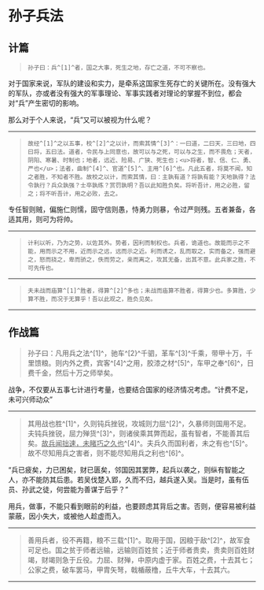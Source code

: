 # 孙子兵法

## 计篇

>     孙子曰：兵^[1]^者，国之大事，死生之地，存亡之道，不可不察也。

对于国家来说，军队的建设和实力，是牵系这国家生死存亡的关键所在。没有强大的军队，亦或者没有强大的军事理论、军事实践者对理论的掌握不到位，都会对“兵”产生密切的影响。

那么对于个人来说，“兵”又可以被视为什么呢？

[^1]: 指军队、军事

---

>     故经^[1]^之以五事，校^[2]^之以计，而索其情^[3]^：一曰道，二曰天，三曰地，四曰将，五曰法。道者，令民与上同意也，故可以与之死，可以与之生，而不畏危；天者，阴阳、寒暑、时制也；地者，远近、险易、广狭、死生也；<u>将者，智、信、仁、勇、严也</u>；法者，曲制^[4]^、官道^[5]^、主用^[6]^也。凡此五者，将莫不闻，知之者胜，不知者不胜。故校之以计，而索其情，曰：主孰有道？将孰有能？天地孰得？法令孰行？兵众孰强？士卒孰练？赏罚孰明？吾以此知胜负矣。将听吾计，用之必胜，留之；将不听吾计，用之必败，去之。

专任智则贼，偏施仁则懦，固守信则愚，恃勇力则暴，令过严则残。五者兼备，各适其用，则可为将帅。

[^1]: 度量、衡量
[^2]: 比较
[^3]: 判断胜负的情况
[^4]: 指军队的组织、编制制度
[^5]: 指将吏的任用、分工、管理制度
[^6]: 指军费、军需等方面的制度

---

>     计利以听，乃为之势，以佐其外。势者，因利而制权也。兵者，诡道也。故能而示之不能，用而示之不用，近而示之远，远而示之近。利而诱之，乱而取之，实而备之，强而避之，怒而挠之，卑而骄之，佚而劳之，亲而离之，攻其无备，出其不意。此兵家之胜，不可先传也。



---

>     夫未战而庙算^[1]^胜者，得算^[2]^多也；未战而庙算不胜者，得算少也。多算胜，少算不胜，而况于无算乎！吾以此观之，胜负见矣。



[^1]: 战略推演，战略筹备阶段进行的演绎。
[^2]: 胜算，指获胜的条件

---



## 作战篇

>   孙子曰：凡用兵之法^[1]^，驰车^[2}^千驷，革车^[3]^千乘，带甲十万，千里馈粮。则内外之费，宾客^[4]^之用，胶漆之材^[5]^，车甲之奉^[6]^，日费千金，然后十万之师举矣。

战争，不仅要从五事七计进行考量，也要结合国家的经济情况考虑。“计费不足，未可兴师动众”

[^1]: 规律、特点
[^2]: 轻型战车
[^3]: 重型战车
[^4]: 指外交方面的费用
[^5]: 泛指制作维修战车、兵器、甲胄的材料
[^6]: 指武器装备保养的费用



---

>   其用战也胜^[1]^，久则钝兵挫锐，攻城则力屈^[2]^，久暴师则国用不足。夫钝兵挫锐，屈力殚货^[3]^，则诸侯乘其弊而起，虽有智者，不能善其后矣。<u>故兵闻拙速，未睹巧之久也</u>^[4]^。夫兵久而国利者，未之有也^[5]^。故不尽知用兵之害者，则不能尽知用兵之利也^[6]^。

“兵已疲矣，力已困矣，财已匮矣，邻国因其罢弊，起兵以袭之，则纵有智能之人，亦不能防其后患。若吴伐楚入郢，久而不归，越兵遂入吴。当是时，虽有伍员、孙武之徒，何尝能为善谋于后乎？”

用兵，做事，不能只看到眼前的利益，也要顾虑其背后之害。否则，便容易被利益蒙蔽，因小失大，或被他人趁虚而入。

[^1]: 胜，指速胜。
[^2]: 屈：竭、尽
[^3]: 人力、物力被耗尽
[^4]: 兵贵出速，未睹有巧者久顿其兵于外也。
[^5]: 兵者凶器，久则生变
[^6]: 不先虑危亡之祸，则不足取利也。



---

>   善用兵者，役不再籍，粮不三载^[1]^。取用于国，因粮于敌^[2]^，故军食可足也。国之贫于师者远输，远输则百姓贫；近于师者贵卖，贵卖则百姓财竭，财竭则急于丘役。力屈、财殚，中原内虚于家。百姓之费，十去其七；公家之费，破车罢马，甲胄矢弩，戟楯蔽橹，丘牛大车，十去其六。

[^1]: 本句话的核心要义在于，节省国家的人力、物力、财力。
[^2]: 对于战争中的一些前期准备的装备资源要取用于国家，但是在战争之后，一些资源可以从敌方那里获取，来补充自己的亏损。

---

> 

